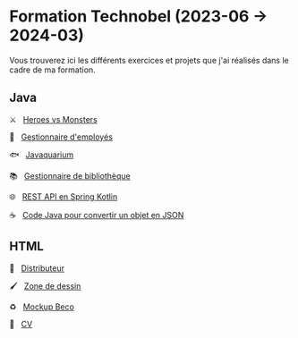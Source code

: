 # Formation Technobel (2023-06 -> 2024-03)

Vous trouverez ici les différents exercices et projets que j'ai réalisés dans le cadre de ma formation.

## Java

⚔️ &nbsp; [Heroes vs Monsters](https://github.com/NathanGeisbusch/formation-technobel/tree/heroes_vs_monsters)

💼 &nbsp; [Gestionnaire d'employés](https://github.com/NathanGeisbusch/formation-technobel/tree/employees)

🐟 &nbsp; [Javaquarium](https://github.com/NathanGeisbusch/formation-technobel/tree/aquarium)

📚 &nbsp; [Gestionnaire de bibliothèque](https://github.com/NathanGeisbusch/formation-technobel/tree/bibliotheque)

🌐 &nbsp; [REST API en Spring Kotlin](https://github.com/NathanGeisbusch/formation-technobel/tree/playzone-backend)

☕ &nbsp; [Code Java pour convertir un objet en JSON](https://github.com/NathanGeisbusch/formation-technobel/tree/json)

## HTML

🍬 &nbsp; [Distributeur](https://github.com/NathanGeisbusch/formation-technobel/tree/distributeur)

🖌️ &nbsp; [Zone de dessin](https://github.com/NathanGeisbusch/formation-technobel/tree/drawing-canvas)

♻️ &nbsp; [Mockup Beco](https://github.com/NathanGeisbusch/formation-technobel/tree/mockup-beco)

🪪 &nbsp; [CV](https://github.com/NathanGeisbusch/formation-technobel/tree/cv)

